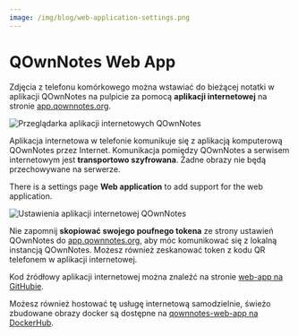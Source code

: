 ```yaml
---
image: /img/blog/web-application-settings.png
---
```


# QOwnNotes Web App

Zdjęcia z telefonu komórkowego można wstawiać do bieżącej notatki w aplikacji QOwnNotes na pulpicie za pomocą **aplikacji internetowej** na stronie [app.qownnotes.org](https://app.qownnotes.org/).

![Przeglądarka aplikacji internetowych QOwnNotes](/img/blog/web-application-browser.png "Wysyłaj zdjęcia z telefonu komórkowego do QOwnNotes na pulpicie")

Aplikacja internetowa w telefonie komunikuje się z aplikacją komputerową QOwnNotes przez Internet. Komunikacja pomiędzy QOwnNotes a serwisem internetowym jest **transportowo szyfrowana**. Żadne obrazy nie będą przechowywane na serwerze.

There is a settings page **Web application** to add support for the web application.

![Ustawienia aplikacji internetowej QOwnNotes](/img/blog/web-application-settings.png "Skonfiguruj komunikację z aplikacją internetową")

Nie zapomnij **skopiować swojego poufnego tokena** ze strony ustawień QOwnNotes do [app.qownnotes.org](https://app.qownnotes.org/), aby móc komunikować się z lokalną instancją QOwnNotes. Możesz również zeskanować token z kodu QR telefonem w aplikacji internetowej.

Kod źródłowy aplikacji internetowej można znaleźć na stronie [web-app na GitHubie](https://github.com/qownnotes/web-app).

Możesz również hostować tę usługę internetową samodzielnie, świeżo zbudowane obrazy docker są dostępne na [qownnotes-web-app na DockerHub](https://hub.docker.com/repository/docker/pbeke/qownnotes-web-app).
